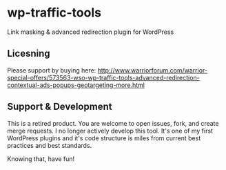 # wp-traffic-tools
Link masking &amp; advanced redirection plugin for WordPress

## Licesning

Please support by buying here:
http://www.warriorforum.com/warrior-special-offers/573563-wso-wp-traffic-tools-advanced-redirection-contextual-ads-popups-geotargeting-more.html

## Support & Development

This is a retired product. You are welcome to open issues, fork, and create merge requests. I no longer actively develop this tool. It's one of my first WordPress plugins and it's code structure is miles from current best practices and best standards. 

Knowing that, have fun!

